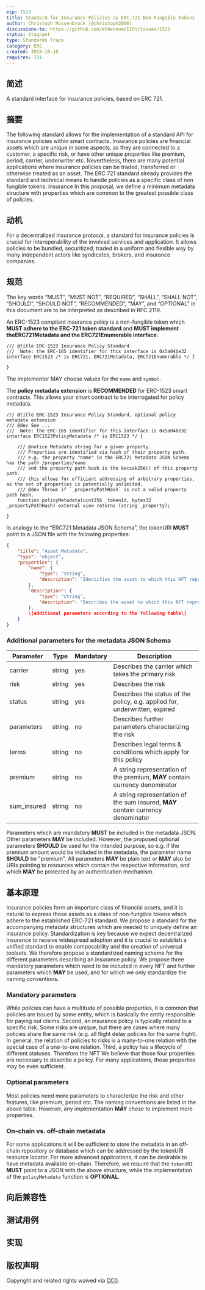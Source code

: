 ```yaml
---
eip: 1523
title: Standard for Insurance Policies as ERC-721 Non Fungible Tokens
author: Christoph Mussenbrock (@christoph2806)
discussions-to: https://github.com/ethereum/EIPs/issues/1523
status: Stagnant
type: Standards Track
category: ERC
created: 2018-10-10
requires: 721
---
```


## 简述
A standard interface for insurance policies, based on ERC 721.

## 摘要
The following standard allows for the implementation of a standard API for insurance policies within smart contracts. Insurance policies are financial assets which are unique in some aspects, as they are connected to a customer, a specific risk, or have other unique properties like premium, period, carrier, underwriter etc. Nevertheless, there are many potential applications where insurance policies can be traded, transferred or otherwise treated as an asset. The ERC 721 standard already provides the standard and technical means to handle policies as a specific class of non fungible tokens. insurance In this proposal, we define a minimum metadata structure with properties which are common to the greatest possible class of policies.

## 动机
For a decentralized insurance protocol, a standard for insurance policies is crucial for interoperability of the involved services and application. It allows policies to be bundled, securitized, traded in a uniform and flexible way by many independent actors like syndicates, brokers, and insurance companies.

## 规范
The key words “MUST”, “MUST NOT”, “REQUIRED”, “SHALL”, “SHALL NOT”, “SHOULD”, “SHOULD NOT”, “RECOMMENDED”, “MAY”, and “OPTIONAL” in this document are to be interpreted as described in RFC 2119.

An ERC-1523 compliant insurance policy is a non-fungible token which **MUST adhere to the ERC-721 token standard** and **MUST implement theERC721Metadata and the ERC721Enumerable interface**:

```solidity
/// @title ERC-1523 Insurance Policy Standard
///  Note: the ERC-165 identifier for this interface is 0x5a04be32
interface ERC1523 /* is ERC721, ERC721Metadata, ERC721Enumerable */ {

}
```

The implementor MAY choose values for the `name` and `symbol`.

The **policy metadata extension** is **RECOMMENDED** for ERC-1523 smart contracts. This allows your smart contract to be interrogated for policy metadata.

```solidity
/// @title ERC-1523 Insurance Policy Standard, optional policy metadata extension
/// @dev See ...
///  Note: the ERC-165 identifier for this interface is 0x5a04be32
interface ERC1523PolicyMetadata /* is ERC1523 */ {

    /// @notice Metadata string for a given property.
    /// Properties are identified via hash of their property path.
    /// e.g. the property "name" in the ERC721 Metadata JSON Schema has the path /properties/name
    /// and the property path hash is the keccak256() of this property path.
    /// this allows for efficient addressing of arbitrary properties, as the set of properties is potentially unlimited.
    /// @dev Throws if `_propertyPathHash` is not a valid property path hash.
    function policyMetadata(uint256 _tokenId, bytes32 _propertyPathHash) external view returns (string _property);

}
```

In analogy to the “ERC721 Metadata JSON Schema”, the tokenURI **MUST** point to a JSON file with the following properties:
```json
{
    "title": "Asset Metadata",
    "type": "object",
    "properties": {
        "name": {
            "type": "string",
            "description": "Identifies the asset to which this NFT represents",
        },
        "description": {
            "type": "string",
            "description": "Describes the asset to which this NFT represents",
        },
        \[additional parameters according to the following table\]
    }
}
```

### Additional parameters for the metadata JSON Schema

| Parameter   | Type   | Mandatory | Description                                                                      |
| ----------- | ------ | --------- | -------------------------------------------------------------------------------- |
| carrier     | string | yes       | Describes the carrier which takes the primary risk                               |
| risk        | string | yes       | Describes the risk                                                               |
| status      | string | yes       | Describes the status of the policy, e.g. applied for, underwritten, expired      |
| parameters  | string | no        | Describes further parameters characterizing the risk                             |
| terms       | string | no        | Describes legal terms & conditions which apply for this policy                   |
| premium     | string | no        | A string representation of the premium, **MAY** contain currency denominator     |
| sum_insured | string | no        | A string representation of the sum insured, **MAY** contain currency denominator |

Parameters which are mandatory **MUST** be included in the metadata JSON. Other parameters **MAY** be included. However, the proposed optional parameters **SHOULD** be used for the intended purpose, so e.g. if the premium amount would be included in the metadata, the parameter name **SHOULD** be "premium". All parameters **MAY** be plain text or **MAY** also be URIs pointing to resources which contain the respective information, and which **MAY** be protected by an authentication mechanism.

## 基本原理
Insurance policies form an important class of financial assets, and it is natural to express those assets as a class of non-fungible tokens which adhere to the established ERC-721 standard. We propose a standard for the accompanying metadata structures which are needed to uniquely define an insurance policy. Standardization is key because we expect decentralized insurance to receive widespread adoption and it is crucial to establish a unified standard to enable composability and the creation of universal toolsets. We therefore propose a standardized naming scheme for the different parameters describing an insurance policy. We propose three mandatory parameters which need to be included in every NFT and further parameters which **MAY** be used, and for which we only standardize the naming conventions.
### Mandatory parameters
While policies can have a multitude of possible properties, it is common that policies are issued by some entity, which is basically the entity responsible for paying out claims. Second, an insurance policy is typically related to a specific risk. Some risks are unique, but there are cases where many policies share the same risk (e.g. all flight delay policies for the same flight). In general, the relation of policies to risks is a many-to-one relation with the special case of a one-to-one relation. Third, a policy has a lifecycle of different statuses. Therefore the NFT We believe that those four properties are necessary to describe a policy. For many applications, those properties may be even sufficient.

### Optional parameters
Most policies need more parameters to characterize the risk and other features, like premium, period etc. The naming conventions are listed in the above table. However, any implementation **MAY** chose to implement more properties.

### On-chain vs. off-chain metadata
For some applications it will be sufficient to store the metadata in an off-chain repository or database which can be addressed by the tokenURI resource locator. For more advanced applications, it can be desirable to have metadata available on-chain. Therefore, we require that the `tokenURI` **MUST** point to a JSON with the above structure, while the implementation of the `policyMetadata` function is **OPTIONAL**.


## 向后兼容性

## 测试用例

## 实现

## 版权声明
Copyright and related rights waived via [CC0](../LICENSE.md).
